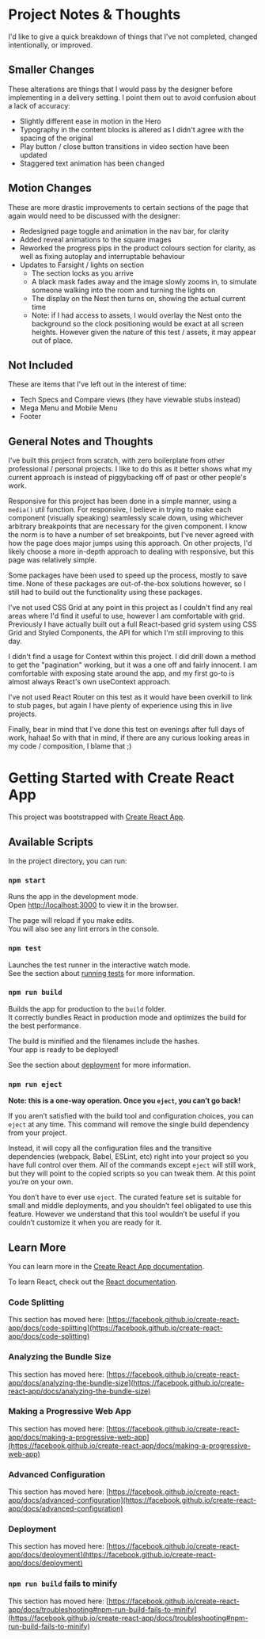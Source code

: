 # Project Notes & Thoughts

I'd like to give a quick breakdown of things that I've not completed, changed intentionally, or improved.

## Smaller Changes

These alterations are things that I would pass by the designer before implementing in a delivery setting. I point them out to avoid confusion about a lack of accuracy:

- Slightly different ease in motion in the Hero
- Typography in the content blocks is altered as I didn't agree with the spacing of the original
- Play button / close button transitions in video section have been updated
- Staggered text animation has been changed

## Motion Changes

These  are more drastic improvements to certain sections of the page that again would need to be discussed with the designer:

- Redesigned page toggle and animation in the nav bar, for clarity
- Added reveal animations to the square images
- Reworked the progress pips in the product colours section for clarity, as well as fixing autoplay and interruptable behaviour
- Updates to Farsight / lights on section
  - The section locks as you arrive
  - A black mask fades away and the image slowly zooms in, to simulate someone walking into the room and turning the lights on
  - The display on the Nest then turns on, showing the actual current time
  - Note: if I had access to assets, I would overlay the Nest onto the background so the clock positioning would be exact at all screen heights. However given the nature of this test / assets, it may appear out of place.

## Not Included

These are items that I've left out in the interest of time:

- Tech Specs and Compare views (they have viewable stubs instead)
- Mega Menu and Mobile Menu
- Footer

## General Notes and Thoughts

I've built this project from scratch, with zero boilerplate from other professional / personal projects. I like to do this as it better shows what my current approach is instead of piggybacking off of past or other people's work.

Responsive for this project has been done in a simple manner, using a `media()` util function. For responsive, I believe in trying to make each component (visually speaking) seamlessly scale down, using whichever arbitrary breakpoints that are necessary for the given component. I know the norm is to have a number of set breakpoints, but I've never agreed with how the page does major jumps using this approach. On other projects, I'd likely choose a more in-depth approach to dealing with responsive, but this page was relatively simple.

Some packages have been used to speed up the process, mostly to save time. None of these packages are out-of-the-box solutions however, so I still had to build out the functionality using these packages.

I've not used CSS Grid at any point in this project as I couldn't find any real areas where I'd find it useful to use, however I am comfortable with grid. Previously I have actually built out a full React-based grid system using CSS Grid and Styled Components, the API for which I'm still improving to this day.

I didn't find a usage for Context within this project. I did drill down a method to get the "pagination" working, but it was a one off and fairly innocent. I am comfortable with exposing state around the app, and my first go-to is almost always React's own useContext approach.

I've not used React Router on this test as it would have been overkill to link to stub pages, but again I have plenty of experience using this in live projects.

Finally, bear in mind that I've done this test on evenings after full days of work, hahaa! So with that in mind, if there are any curious looking areas in my code / composition, I blame that ;)

# Getting Started with Create React App

This project was bootstrapped with [Create React App](https://github.com/facebook/create-react-app).

## Available Scripts

In the project directory, you can run:

### `npm start`

Runs the app in the development mode.\
Open [http://localhost:3000](http://localhost:3000) to view it in the browser.

The page will reload if you make edits.\
You will also see any lint errors in the console.

### `npm test`

Launches the test runner in the interactive watch mode.\
See the section about [running tests](https://facebook.github.io/create-react-app/docs/running-tests) for more information.

### `npm run build`

Builds the app for production to the `build` folder.\
It correctly bundles React in production mode and optimizes the build for the best performance.

The build is minified and the filenames include the hashes.\
Your app is ready to be deployed!

See the section about [deployment](https://facebook.github.io/create-react-app/docs/deployment) for more information.

### `npm run eject`

**Note: this is a one-way operation. Once you `eject`, you can’t go back!**

If you aren’t satisfied with the build tool and configuration choices, you can `eject` at any time. This command will remove the single build dependency from your project.

Instead, it will copy all the configuration files and the transitive dependencies (webpack, Babel, ESLint, etc) right into your project so you have full control over them. All of the commands except `eject` will still work, but they will point to the copied scripts so you can tweak them. At this point you’re on your own.

You don’t have to ever use `eject`. The curated feature set is suitable for small and middle deployments, and you shouldn’t feel obligated to use this feature. However we understand that this tool wouldn’t be useful if you couldn’t customize it when you are ready for it.

## Learn More

You can learn more in the [Create React App documentation](https://facebook.github.io/create-react-app/docs/getting-started).

To learn React, check out the [React documentation](https://reactjs.org/).

### Code Splitting

This section has moved here: [https://facebook.github.io/create-react-app/docs/code-splitting](https://facebook.github.io/create-react-app/docs/code-splitting)

### Analyzing the Bundle Size

This section has moved here: [https://facebook.github.io/create-react-app/docs/analyzing-the-bundle-size](https://facebook.github.io/create-react-app/docs/analyzing-the-bundle-size)

### Making a Progressive Web App

This section has moved here: [https://facebook.github.io/create-react-app/docs/making-a-progressive-web-app](https://facebook.github.io/create-react-app/docs/making-a-progressive-web-app)

### Advanced Configuration

This section has moved here: [https://facebook.github.io/create-react-app/docs/advanced-configuration](https://facebook.github.io/create-react-app/docs/advanced-configuration)

### Deployment

This section has moved here: [https://facebook.github.io/create-react-app/docs/deployment](https://facebook.github.io/create-react-app/docs/deployment)

### `npm run build` fails to minify

This section has moved here: [https://facebook.github.io/create-react-app/docs/troubleshooting#npm-run-build-fails-to-minify](https://facebook.github.io/create-react-app/docs/troubleshooting#npm-run-build-fails-to-minify)
